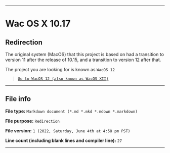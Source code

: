 
***

# Wac OS X 10.17

## Redirection

The original system (MacOS) that this project is based on had a transition to version 11 after the release of 10.15, and a transition to version 12 after that.

The project you are looking for is known as `WacOS 12`

> [`Go to WacOS 12 (also known as WacOS XII)`](/WacOS_X/XII/12/)

***

## File info

**File type:** `Markdown document (*.md *.mkd *.mdown *.markdown)`

**File purpose:** `Redirection`

**File version:** `1 (2022, Saturday, June 4th at 4:58 pm PST)`

**Line count (including blank lines and compiler line):** `27`

***

